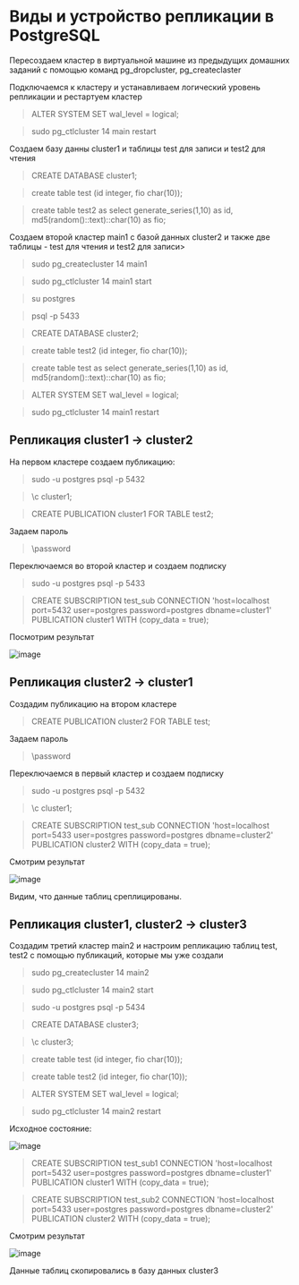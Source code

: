 # Виды и устройство репликации в PostgreSQL

Пересоздаем кластер в виртуальной машине из предыдущих домашних заданий с помощью команд pg_dropcluster, pg_createclaster

Подключаемся к кластеру и устанавливаем логический уровень репликации и рестартуем кластер

> ALTER SYSTEM SET wal_level = logical;

> sudo pg_ctlcluster 14 main restart

Создаем базу данны cluster1 и таблицы test для записи и test2 для чтения

> CREATE DATABASE cluster1;

> create table test (id integer, fio char(10));

> create table test2 as select generate_series(1,10) as id, md5(random()::text)::char(10) as fio;

Создаем второй кластер main1 с базой данных cluster2 и также две таблицы - test для чтения и test2 для записи>

> sudo pg_createcluster 14 main1

> sudo pg_ctlcluster 14 main1 start

> su postgres

> psql -p 5433

> CREATE DATABASE cluster2;

> create table test2 (id integer, fio char(10));

> create table test as select generate_series(1,10) as id, md5(random()::text)::char(10) as fio;

> ALTER SYSTEM SET wal_level = logical;

> sudo pg_ctlcluster 14 main1 restart

## Репликация cluster1 -> cluster2

На первом кластере создаем публикацию:
> sudo -u postgres psql -p 5432

> \c cluster1;

> CREATE PUBLICATION cluster1 FOR TABLE test2;

Задаем пароль
> \password

Переключаемся во второй кластер и создаем подписку

> sudo -u postgres psql -p 5433

> CREATE SUBSCRIPTION test_sub 
CONNECTION 'host=localhost port=5432 user=postgres password=postgres dbname=cluster1' 
PUBLICATION cluster1 WITH (copy_data = true);

Посмотрим результат

![image](https://user-images.githubusercontent.com/116566498/207865002-5e8f3cd4-a12d-4141-a50a-d177233f137f.png)

## Репликация cluster2 -> cluster1

Создадим публикацию на втором кластере

> CREATE PUBLICATION cluster2 FOR TABLE test;

Задаем пароль
> \password

Переключаемся в первый кластер и создаем подписку

> sudo -u postgres psql -p 5432

> \c cluster1;

> CREATE SUBSCRIPTION test_sub 
CONNECTION 'host=localhost port=5433 user=postgres password=postgres dbname=cluster2' 
PUBLICATION cluster2 WITH (copy_data = true);

Смотрим результат

![image](https://user-images.githubusercontent.com/116566498/207866454-068ccfe9-dc17-4611-ba2a-c0498e7b2a1b.png)

Видим, что данные таблиц среплицированы.

## Репликация cluster1, cluster2 -> cluster3

Создадим третий кластер main2 и настроим репликацию таблиц test, test2 с помощью публикаций, которые мы уже создали

> sudo pg_createcluster 14 main2

> sudo pg_ctlcluster 14 main2 start

> sudo -u postgres psql -p 5434

> CREATE DATABASE cluster3;

>  \c cluster3;

> create table test (id integer, fio char(10));

> create table test2 (id integer, fio char(10));

> ALTER SYSTEM SET wal_level = logical;

> sudo pg_ctlcluster 14 main2 restart

Исходное состояние:

![image](https://user-images.githubusercontent.com/116566498/207869402-d114e6d1-752d-4bd3-a6d1-14629c11df0e.png)

> CREATE SUBSCRIPTION test_sub1 
CONNECTION 'host=localhost port=5432 user=postgres password=postgres dbname=cluster1' 
PUBLICATION cluster1 WITH (copy_data = true);

> CREATE SUBSCRIPTION test_sub2 
CONNECTION 'host=localhost port=5433 user=postgres password=postgres dbname=cluster2' 
PUBLICATION cluster2 WITH (copy_data = true);

Смотрим результат

![image](https://user-images.githubusercontent.com/116566498/207871046-56548d58-4eb8-44d8-b3a1-2b3c1204aafb.png)

Данные таблиц скопировались в базу данных cluster3


